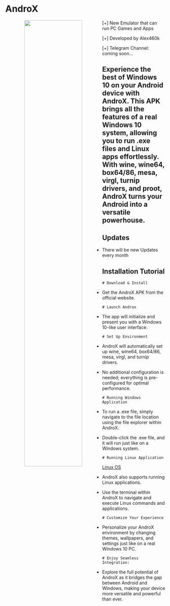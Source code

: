 # AndroX
<p align="center">
   <img src="https://i.postimg.cc/cLq7t9pb/e26978f3-0806-46ee-b9eb-bd536f2451b3.jpg" style="width: 60%;" align="left"; />
</p>

[+] New Emulator that can run PC Games and Apps

[+] Developed by Alex460k

[+] Telegram Channel: coming soon...

## Experience the best of Windows 10 on your Android device with AndroX. This APK brings all the features of a real Windows 10 system, allowing you to run .exe files and Linux apps effortlessly. With wine, wine64, box64/86, mesa, virgl, turnip drivers, and proot, AndroX turns your Android into a versatile powerhouse.

## Updates 
- There will be new Updates every month

## Installation Tutorial
```
# Download & Install
```
- Get the AndroX APK from the official website.
```
# Launch Androx
```
- The app will initialize and present you with a Windows 10-like user interface.
```
# Set Up Environment
```
- AndroX will automatically set up wine, wine64, box64/86, mesa, virgl, and turnip drivers.

- No additional configuration is needed; everything is pre-configured for optimal performance.
```
# Running Windows Application
```
- To run a .exe file, simply navigate to the file location using the file explorer within AndroX.

- Double-click the .exe file, and it will run just like on a Windows system.
```
# Running Linux Application
```
[Linux OS](https://i.postimg.cc/T2DVnS4K/d1323a91-3ef4-4fa4-b59b-ec6c3e30fd33.jpg)

- AndroX also supports running Linux applications.

- Use the terminal within AndroX to navigate and execute Linux commands and applications.
```
# Customize Your Experience
```
- Personalize your AndroX environment by changing themes, wallpapers, and settings just like on a real Windows 10 PC.
```
# Enjoy Seamless Integration:
```
- Explore the full potential of AndroX as it bridges the gap between Android and Windows, making your device more versatile and powerful than ever.